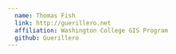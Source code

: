 ```yaml
---
  name: Thomas Fish
  link: http://guerillero.net
  affiliation: Washington College GIS Program 
  github: Guerillero
---
```

